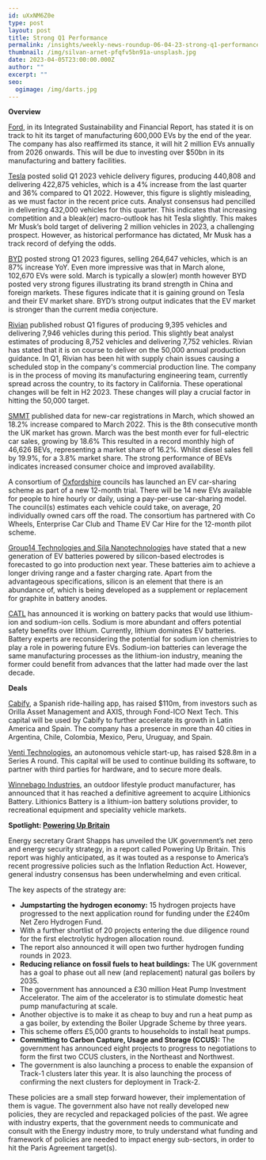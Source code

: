 ```yaml
---
id: uXxNM6Z0e
type: post
layout: post
title: Strong Q1 Performance
permalink: /insights/weekly-news-roundup-06-04-23-strong-q1-performance/
thumbnail: /img/silvan-arnet-pfqfv5bn91a-unsplash.jpg
date: 2023-04-05T23:00:00.000Z
author: ""
excerpt: ""
seo:
  ogimage: /img/darts.jpg
---
```

**Overview**

[Ford](https://corporate.ford.com/content/dam/corporate/us/en-us/documents/reports/2023-integrated-sustainability-and-financial-report-summary.pdf), in its Integrated Sustainability and Financial Report, has stated it is on track to hit its target of manufacturing 600,000 EVs by the end of the year. The company has also reaffirmed its stance, it will hit 2 million EVs annually from 2026 onwards. This will be due to investing over $50bn in its manufacturing and battery facilities.

[Tesla](https://www.reuters.com/business/autos-transportation/tesla-misses-first-quarter-delivery-estimates-2023-04-02/) posted solid Q1 2023 vehicle delivery figures, producing 440,808 and delivering 422,875 vehicles, which is a 4% increase from the last quarter and 36% compared to Q1 2022. However, this figure is slightly misleading, as we must factor in the recent price cuts. Analyst consensus had pencilled in delivering 432,000 vehicles for this quarter. This indicates that increasing competition and a bleak(er) macro-outlook has hit Tesla slightly. This makes Mr Musk’s bold target of delivering 2 million vehicles in 2023, a challenging prospect. However, as historical performance has dictated, Mr Musk has a track record of defying the odds.

[BYD](https://thedriven.io/2023/03/30/legacy-auto-faces-disaster-in-china-with-unsellable-cars-as-pollution-crunch-looms/) posted strong Q1 2023 figures, selling 264,647 vehicles, which is an 87% increase YoY. Even more impressive was that in March alone, 102,670 EVs were sold. March is typically a slow(er) month however BYD posted very strong figures illustrating its brand strength in China and foreign markets. These figures indicate that it is gaining ground on Tesla and their EV market share. BYD’s strong output indicates that the EV market is stronger than the current media conjecture.

[Rivian](https://finance.yahoo.com/news/rivian-q1-deliveries-top-estimates-on-track-to-hit-2023-production-forecast-140931343.html?guccounter=1&guce_referrer=aHR0cHM6Ly93d3cuZ29vZ2xlLmNvbS8&guce_referrer_sig=AQAAAAhHVcWA68v5xnrMDd4S3jvLFo2DzgdbYyLjpr873saTX8IuU1OELNWTj9DLa3y6KPAfqGCuLwB9EFyUsgp0yzEr6Q2yGESdgYYLNgE2guwbkO1N9QpgSkpaTboWbKK5-YllHkV79lz1c4oexVcDse_6PIqWcwnSdCOd4WASZMhL) published robust Q1 figures of producing 9,395 vehicles and delivering 7,946 vehicles during this period. This slightly beat analyst estimates of producing 8,752 vehicles and delivering 7,752 vehicles. Rivian has stated that it is on course to deliver on the 50,000 annual production guidance. In Q1, Rivian has been hit with supply chain issues causing a scheduled stop in the company's commercial production line. The company is in the process of moving its manufacturing engineering team, currently spread across the country, to its factory in California. These operational changes will be felt in H2 2023. These changes will play a crucial factor in hitting the 50,000 target.

[SMMT](https://media.smmt.co.uk/march-2023-new-car-registrations/) published data for new-car registrations in March, which showed an 18.2% increase compared to March 2022. This is the 8th consecutive month the UK market has grown. March was the best month ever for full-electric car sales, growing by 18.6% This resulted in a record monthly high of 46,626 BEVs, representing a market share of 16.2%. Whilst diesel sales fell by 19.9%, for a 3.8% market share. The strong performance of BEVs indicates increased consumer choice and improved availability.

A consortium of [Oxfordshire](https://www.bbc.co.uk/news/articles/c80r92nqxy4o) councils has launched an EV car-sharing scheme as part of a new 12-month trial. There will be 14 new EVs available for people to hire hourly or daily, using a pay-per-use car-sharing model. The council(s) estimates each vehicle could take, on average, 20 individually owned cars off the road. The consortium has partnered with Co Wheels, Enterprise Car Club and Thame EV Car Hire for the 12-month pilot scheme.

[Group14 Technologies and Sila Nanotechnologies](https://www.reuters.com/business/autos-transportation/new-silicon-anodes-could-help-ev-batteries-go-farther-charge-faster-2023-04-04/) have stated that a new generation of EV batteries powered by silicon-based electrodes is forecasted to go into production next year. These batteries aim to achieve a longer driving range and a faster charging rate. Apart from the advantageous specifications, silicon is an element that there is an abundance of, which is being developed as a supplement or replacement for graphite in battery anodes.

[CATL](https://europe.autonews.com/automakers/ev-battery-makers-look-sodium-ion-batteries-over-lithium) has announced it is working on battery packs that would use lithium-ion and sodium-ion cells. Sodium is more abundant and offers potential safety benefits over lithium. Currently, lithium dominates EV batteries. Battery experts are reconsidering the potential for sodium ion chemistries to play a role in powering future EVs. Sodium-ion batteries can leverage the same manufacturing processes as the lithium-ion industry, meaning the former could benefit from advances that the latter had made over the last decade.

**Deals**

[Cabify](https://www.reuters.com/technology/ride-hailing-app-cabify-raises-110-mln-expansion-latam-spain-2023-03-29/), a Spanish ride-hailing app, has raised $110m, from investors such as Orilla Asset Management and AXIS, through Fond-ICO Next Tech. This capital will be used by Cabify to further accelerate its growth in Latin America and Spain. The company has a presence in more than 40 cities in Argentina, Chile, Colombia, Mexico, Peru, Uruguay, and Spain.

[Venti Technologies](https://techcrunch.com/2023/03/28/venti-raises-29m-for-autonomous-vehicle-tech-designed-for-industrial-and-logistics-hubs/), an autonomous vehicle start-up, has raised $28.8m in a Series A round. This capital will be used to continue building its software, to partner with third parties for hardware, and to secure more deals.

[Winnebago Industries](https://www.globenewswire.com/news-release/2023/03/27/2634619/0/en/Winnebago-Industries-to-Acquire-Premier-Lithium-ion-Battery-Solutions-Provider-Lithionics-Battery.html), an outdoor lifestyle product manufacturer, has announced that it has reached a definitive agreement to acquire Lithionics Battery. Lithionics Battery is a lithium-ion battery solutions provider, to recreational equipment and speciality vehicle markets.

**Spotlight: [Powering Up Britain](https://assets.publishing.service.gov.uk/government/uploads/system/uploads/attachment_data/file/1147340/powering-up-britain-joint-overview.pdf)**

Energy secretary Grant Shapps has unveiled the UK government’s net zero and energy security strategy, in a report called Powering Up Britain. This report was highly anticipated, as it was touted as a response to America’s recent progressive policies such as the Inflation Reduction Act. However, general industry consensus has been underwhelming and even critical.

The key aspects of the strategy are:

* **Jumpstarting the hydrogen economy:** 15 hydrogen projects have progressed to the next application round for funding under the £240m Net Zero Hydrogen Fund.
* With a further shortlist of 20 projects entering the due diligence round for the first electrolytic hydrogen allocation round.
* The report also announced it will open two further hydrogen funding rounds in 2023. 
* **Reducing reliance on fossil fuels to heat buildings:** The UK government has a goal to phase out all new (and replacement) natural gas boilers by 2035.
* The government has announced a £30 million Heat Pump Investment Accelerator. The aim of the accelerator is to stimulate domestic heat pump manufacturing at scale.
* Another objective is to make it as cheap to buy and run a heat pump as a gas boiler, by extending the Boiler Upgrade Scheme by three years.
* This scheme offers £5,000 grants to households to install heat pumps.
* **Committing to Carbon Capture, Usage and Storage (CCUS):** The government has announced eight projects to progress to negotiations to form the first two CCUS clusters, in the Northeast and Northwest.
* The government is also launching a process to enable the expansion of Track-1 clusters later this year. It is also launching the process of confirming the next clusters for deployment in Track-2.

These policies are a small step forward however, their implementation of them is vague. The government also have not really developed new policies, they are recycled and repackaged policies of the past. We agree with industry experts, that the government needs to communicate and consult with the Energy industry more, to truly understand what funding and framework of policies are needed to impact energy sub-sectors, in order to hit the Paris Agreement target(s).
